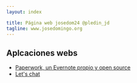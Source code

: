 ```yaml
---
layout: index

title: Página web josedom24 @pledin_jd
tagline: www.josedomingo.org
---
```


## Aplcaciones webs

* [Paperwork, un Evernote propio y open source](http://paperwork.rocks/)
* [Let's chat](http://sdelements.github.io/lets-chat/)